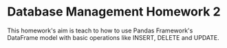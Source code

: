# Database Management Homework 2

This homework's aim is teach to how to use Pandas Framework's DataFrame model with basic operations like INSERT, DELETE and UPDATE.
